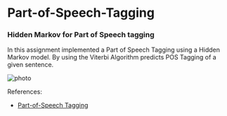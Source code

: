 # Part-of-Speech-Tagging
### Hidden Markov for Part of Speech tagging

In this assignment implemented a Part of Speech Tagging using a Hidden Markov model.
By using the Viterbi Algorithm predicts POS Tagging of a given sentence.


![photo](https://github.com/morkertis/Part-of-Speech-Tagging/blob/master/Viterbi.png=150x150 )

References:
- [Part-of-Speech Tagging](https://web.stanford.edu/~jurafsky/slp3/8.pdf)

